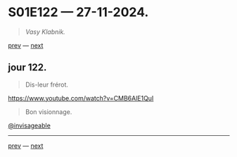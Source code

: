 # S01E122 — 27-11-2024.

> *Vasy Klabnik.*

[prev](S01E121-26-11-2024.md) — [next](S01E01-29-07-2024.md)     

## jour 122.

> Dis-leur frérot.

https://www.youtube.com/watch?v=CMB6AlE1QuI

> Bon visionnage.

[@invisageable](https://twitter.com/invisageable)   

---

[prev](S01E121-26-11-2024.md) — [next](S01E01-29-07-2024.md)   
